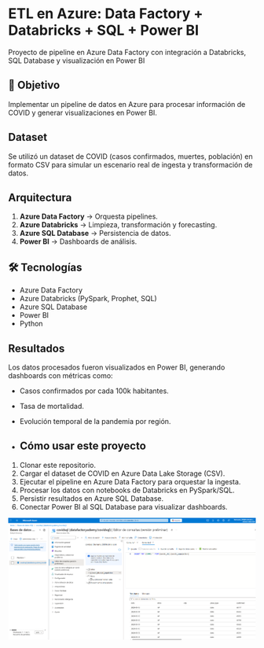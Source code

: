 # ETL en Azure: Data Factory + Databricks + SQL + Power BI
Proyecto de pipeline en Azure Data Factory con integración a Databricks, SQL Database y visualización en Power BI

## 🚀 Objetivo
Implementar un pipeline de datos en Azure para procesar información de COVID y generar visualizaciones en Power BI.

## Dataset
Se utilizó un dataset de COVID (casos confirmados, muertes, población) en formato CSV para simular un escenario real de ingesta y transformación de datos.

## Arquitectura
1. **Azure Data Factory** → Orquesta pipelines.
2. **Azure Databricks** → Limpieza, transformación y forecasting.
3. **Azure SQL Database** → Persistencia de datos.
4. **Power BI** → Dashboards de análisis.

## 🛠️ Tecnologías
- Azure Data Factory
- Azure Databricks (PySpark, Prophet, SQL)
- Azure SQL Database
- Power BI
- Python

## Resultados
Los datos procesados fueron visualizados en Power BI, generando dashboards con métricas como:
- Casos confirmados por cada 100k habitantes.
- Tasa de mortalidad.
- Evolución temporal de la pandemia por región.

- ## Cómo usar este proyecto
1. Clonar este repositorio.
2. Cargar el dataset de COVID en Azure Data Lake Storage (CSV).
3. Ejecutar el pipeline en Azure Data Factory para orquestar la ingesta.
4. Procesar los datos con notebooks de Databricks en PySpark/SQL.
5. Persistir resultados en Azure SQL Database.
6. Conectar Power BI al SQL Database para visualizar dashboards.

![Base de datos en Azure](readme_assets/base_datos_sql.PNG)
